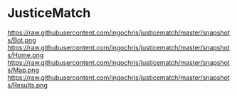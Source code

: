 # JusticeMatch

https://raw.githubusercontent.com/ingochris/justicematch/master/snapshots/Bot.png
https://raw.githubusercontent.com/ingochris/justicematch/master/snapshots/Home.png
https://raw.githubusercontent.com/ingochris/justicematch/master/snapshots/Map.png
https://raw.githubusercontent.com/ingochris/justicematch/master/snapshots/Results.png
